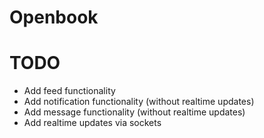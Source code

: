 # Openbook

# TODO
* Add feed functionality 
* Add notification functionality (without realtime updates) 
* Add message functionality (without realtime updates)
* Add realtime updates via sockets
